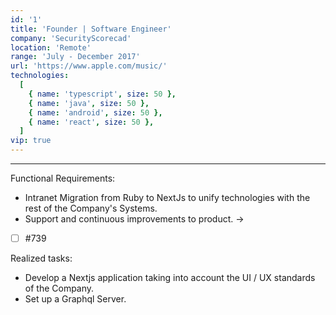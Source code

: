 ```yaml
---
id: '1'
title: 'Founder | Software Engineer'
company: 'SecurityScorecad'
location: 'Remote'
range: 'July - December 2017'
url: 'https://www.apple.com/music/'
technologies:
  [
    { name: 'typescript', size: 50 },
    { name: 'java', size: 50 },
    { name: 'android', size: 50 },
    { name: 'react', size: 50 },
  ]
vip: true
---
```


---

Functional Requirements:

- Intranet Migration from Ruby to NextJs to unify technologies with the rest of the Company's Systems.
- Support and continuous improvements to product. \->

- [ ] #739

Realized tasks:

>

- Develop a Nextjs application taking into account the UI / UX standards of the Company.
- Set up a Graphql Server.
